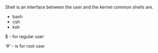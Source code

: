 Shell is an interface between the user and the kernel
common shells are. 
- bash
- csh
- ksh

$ - for regular user

'#' - is for root user

